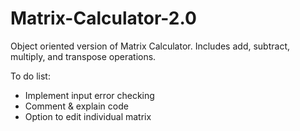 # Matrix-Calculator-2.0
Object oriented version of Matrix Calculator. Includes add, subtract, multiply, and transpose operations.

To do list:
* Implement input error checking
* Comment & explain code
* Option to edit individual matrix

